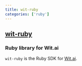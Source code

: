 ```yaml
---
title: wit-ruby
categories: ['ruby']
---
```

## [wit-ruby](https://github.com/wit-ai/wit-ruby)

### Ruby library for Wit.ai


`wit-ruby` is the Ruby SDK for [Wit.ai](http://wit.ai).
